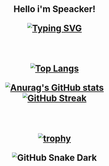 <h1 align="center"> Hello i'm Speacker! </p>
<a href="https://git.io/typing-svg"><img src="https://readme-typing-svg.demolab.com?font=Fira+Code&weight=1000&size=40&duration=1000&pause=1000&color=057800&center=true&vCenter=true&width=700&lines=C%2B%2B+Main+Programmer;High+School+Student;ULTRAKILL+AND+JOJOLANDS+FAN;3D+Mediocre+Artist;Biggest+Nerd+Ever+%3A)" alt="Typing SVG" /></a>

<br><br>
[![Top Langs](https://github-readme-stats.vercel.app/api/top-langs/?username=speackerdev&layout=compact)](https://github.com/anuraghazra/github-readme-stats)

[![Anurag's GitHub stats](https://github-readme-stats.vercel.app/api?username=anuraghazra)](https://github.com/anuraghazra/github-readme-stats)
[![GitHub Streak](https://streak-stats.demolab.com/?user=DenverCoder1)](https://git.io/streak-stats)

<br><br>
[![trophy](https://github-profile-trophy.vercel.app/?username=ryo-ma&theme=onedark&row=2&column=3)](https://github.com/ryo-ma/github-profile-trophy)

  <img alt="GitHub Snake Dark" src="https://githubusercontent.zohan.tech/snk.svg?user=SpeackerDev&repo=SpeackerDev&branch=output&path=github-contribution-grid-snake-dark.svg#gh-dark-mode-only" />
